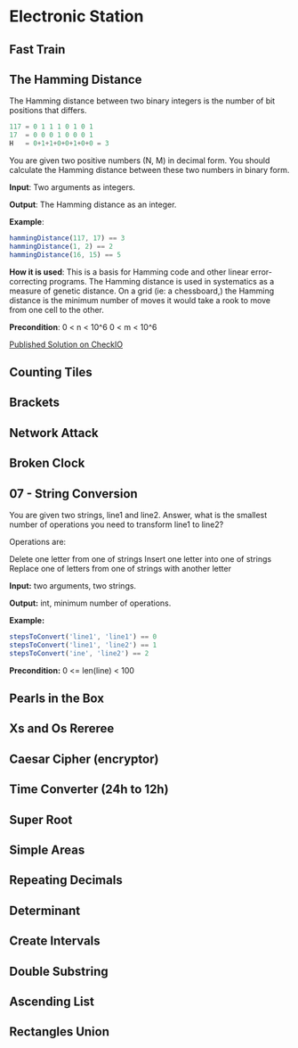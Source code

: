 # Electronic Station

## Fast Train

## The Hamming Distance

The Hamming distance between two binary integers is the number of bit positions that differs.

```js
117 = 0 1 1 1 0 1 0 1
17  = 0 0 0 1 0 0 0 1
H   = 0+1+1+0+0+1+0+0 = 3
```

You are given two positive numbers (N, M) in decimal form. You should calculate the Hamming distance between these two numbers in binary form.

**Input**: Two arguments as integers.

**Output**: The Hamming distance as an integer.

**Example**:

```js
hammingDistance(117, 17) == 3
hammingDistance(1, 2) == 2
hammingDistance(16, 15) == 5
```

**How it is used**: This is a basis for Hamming code and other linear error-correcting programs. The Hamming distance is used in systematics as a measure of genetic distance. On a grid (ie: a chessboard,) the Hamming distance is the minimum number of moves it would take a rook to move from one cell to the other.

**Precondition**:
0 < n < 10^6
0 < m < 10^6

[Published Solution on CheckIO](https://js.checkio.org/mission/hamming-distance/publications/BenMerch/js-node/lot-of-cleanup-needed/)

## Counting Tiles

## Brackets

## Network Attack

## Broken Clock

## 07 - String Conversion

You are given two strings, line1 and line2. Answer, what is the smallest number of operations you need to transform line1 to line2?

Operations are:

Delete one letter from one of strings
Insert one letter into one of strings
Replace one of letters from one of strings with another letter

**Input:** two arguments, two strings.

**Output:** int, minimum number of operations.

**Example:**

```js
stepsToConvert('line1', 'line1') == 0
stepsToConvert('line1', 'line2') == 1
stepsToConvert('ine', 'line2') == 2
```

**Precondition:** 0 <= len(line) < 100

## Pearls in the Box

## Xs and Os Rereree

## Caesar Cipher (encryptor)

## Time Converter (24h to 12h)

## Super Root

## Simple Areas

## Repeating Decimals

## Determinant

## Create Intervals

## Double Substring

## Ascending List

## Rectangles Union
